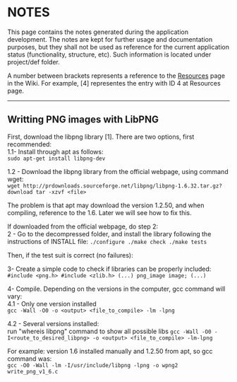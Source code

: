 NOTES
=====

This page contains the notes generated during the application development. The notes are kept for further usage and documentation
purposes, but they shall not be used as reference for the current application status (functionality, structure, etc). Such information
is located under project/def folder.

A number between brackets represents a reference to the [Resources](@TODO) page in the Wiki.
For example, [4] representes the entry with ID 4 at Resources page.
****

## Writting PNG images with LibPNG
First, download the libpng library [1]. There are two options, first recommended:   
1.1- Install through apt as follows:  
	`sudo apt-get install libpng-dev`

1.2 - Download the libpng library from the official webpage, using command wget:  
    ```
	wget http://prdownloads.sourceforge.net/libpng/libpng-1.6.32.tar.gz?download
    tar -xzvf <file>
    ```

The problem is that apt may download the version 1.2.50, and when compiling, reference to the 1.6. Later we will see
how to fix this.

If downloaded from the official webpage, do step 2:   
2 - Go to the decompressed folder, and install the library following the instructions of INSTALL file:
	```
    ./configure
	./make check
	./make tests
    ```

Then, if the test suit is correct (no failures):

3- Create a simple code to check if libraries can be properly included:   
    ```
	#include <png.h>
	#include <zlib.h>
	(...) png_image image; (...)
    ```

4- Compile. Depending on the versions in the computer, gcc command will vary:   
4.1 - Only one version installed   
	`gcc -Wall -O0 -o <output> <file_to_compile> -lm -lpng`

4.2 - Several versions installed:   
	run "whereis libpng" command to show all possible libs
	`gcc -Wall -O0 -I<route_to_desired_libpng> -o <output> <file_to_compile> -lm-lpng`

For example: version 1.6 installed manually and 1.2.50 from apt, so gcc command was:   
	`gcc -O0 -Wall -lm -I/usr/include/libpng -lpng -o wpng2 write_png_v1_6.c`